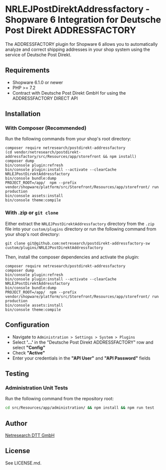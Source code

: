 # NRLEJPostDirektAddressfactory - Shopware 6 Integration for Deutsche Post Direkt ADDRESSFACTORY

The ADDRESSFACTORY plugin for Shopware 6 allows you to automatically analyze and correct shipping addresses
in your shop system using the service of Deutsche Post Direkt.

## Requirements

* Shopware 6.1.0 or newer
* PHP >= 7.2
* Contract with Deutsche Post Direkt GmbH for using the ADDRESSFACTORY DIRECT API

## Installation

### With Composer (Recommended)

Run the following commands from your shop's root directory:

```shell script
composer require netresearch/postdirekt-addressfactory
(cd vendor/netresearch/postdirekt-addressfactory/src/Resources/app/storefront && npm install)
composer dump
bin/console plugin:refresh
bin/console plugin:install --activate --clearCache NRLEJPostDirektAddressfactory
bin/console bundle:dump
PROJECT_ROOT=/app/  npm --prefix vendor/shopware/platform/src/Storefront/Resources/app/storefront/ run production
bin/console assets:install
bin/console theme:compile
```

### With .zip or `git clone`

Either extract the `NRLEJPostDirektAddressfactory` directory from the `.zip` file into your `custom/plugins` directory
or run the following command from your shop's root directory:

```shell script
git clone git@github.com:netresearch/postdirekt-addressfactory-sw custom/plugins/NRLEJPostDirektAddressfactory
```

Then, install the composer dependencies and activate the plugin:

```shell script
composer require netresearch/postdirekt-addressfactory
composer dump
bin/console plugin:refresh
bin/console plugin:install --activate --clearCache NRLEJPostDirektAddressfactory
bin/console bundle:dump
PROJECT_ROOT=/app/  npm --prefix vendor/shopware/platform/src/Storefront/Resources/app/storefront/ run production
bin/console assets:install
bin/console theme:compile
```

## Configuration

* Navigate to `Administration > Settings > System > Plugins`
* Select **'…'** in the "Deutsche Post Direkt ADDRESSFACTORY" row and select **"Config"**
* Check **"Active"**
* Enter your credentials in the **"API User"** and **"API Password"** fields

## Testing

### Administration Unit Tests

Run the following command from the repository root:

```bash
cd src/Resources/app/administration/ && npm install && npm run test
```

## Author

[Netresearch DTT GmbH](https://www.netresearch.de)

## License

See LICENSE.md.
